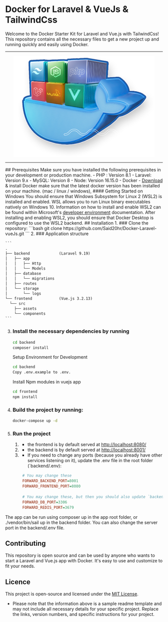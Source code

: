 # Docker for Laravel & VueJs & TailwindCss
Welcome to the Docker Starter Kit for Laravel and Vue.js with TailwindCss! This repository contains all the necessary files to get a new project up and running quickly and easily using Docker.
<hr>
  <p align="center">
    <img src="img.png" alt="img" width="450"> 
 </p>
 <hr>
## Prerequisites
Make sure you have installed the following prerequisites in your development or production machine.
- PHP : Version 8.1
- Laravel: Version 9.x
- MySQL: Version 8
- Node: Version 16.15.0
  - Docker - <a href="https://docs.docker.com/get-docker/"> Download</a> & install Docker make sure that the latest docker version has been installed on your machine.  (mac / linux / windows),
    #### Getting Started on Windows
    You should ensure that Windows Subsystem for Linux 2 (WSL2) is installed and enabled. WSL allows you to run Linux binary executables natively on Windows 10. Information on how to install and enable WSL2 can be found within Microsoft's <a href="https://learn.microsoft.com/en-us/windows/wsl/install"> developer environment</a>  documentation. After installing and enabling WSL2,
    you should ensure that Docker Desktop is configured to use the WSL2 backend.
## Installation
1. ### Clone the repository:
    ```bash
    git clone https://github.com/Said20hr/Docker-Laravel-vueJs.git
    ```
2. ### Application structure
   
    ```
    .
    ├── backend             (Laravel 9.19)
    │   ├── app
    │   │   ├── Http
    │   │   └── Models
    │   ├── database
    │   │   └── migrations
    │   ├── routes
    │   └── storage
    │       └── logs
    └── frontend            (Vue.js 3.2.13)
      └── src
        ├── assets
        └── components
    ```

3. ### Install the necessary dependencies by running

    ```bash
   cd backend
   composer install
    ```
   Setup Environment for Development
    ```bash
   cd backend
   Copy .env.example to .env.
    ```
   Install Npm modules in vuejs app
    ```bash
   cd frontend
   npm install
    ```

4. ### Build the project by running:
    ```bash
    docker-compose up -d
    ```
5. ### Run the project

    1. - the frontend is by default served at [http://localhost:8080/](http://localhost:8080/)
    2. - the backend is by default served at [http://localhost:8001/](http://localhost:8001/)
    3. - If you need to change any ports (because you already have other services listening on it),
      update the .env file in the root folder (`backend/.env):

       ``` ini
        # You may change these
        FORWARD_BACKEND_PORT=8001
        FORWARD_FRONTEND_PORT=8080
       
        # You may change these, but then you should also update `backend/.env`
        FORWARD_DB_PORT=3306
        FORWARD_REDIS_PORT=3679
       ```

The app can be run using composer up in the app root folder, or ./vendor/bin/sail up in the backend folder. 
You can also change the server port in the backend/.env file.

## Contributing
This repository is open source and can be used by anyone who wants to start a Laravel and Vue.js app with Docker.
It's easy to use and customize to fit your needs.

## Licence
This project is open-source and licensed under the <a href="License.txt">MIT License</a>.
* Please note that the information above is a sample readme template and may not include all necessary details for your specific project. Replace the links, version numbers, and specific instructions for your project.


